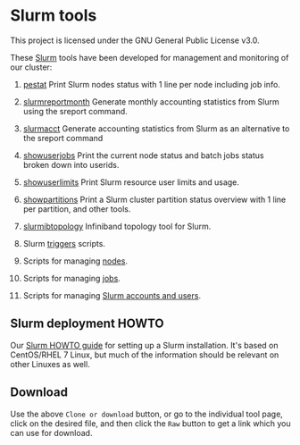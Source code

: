 # Slurm tools

This project is licensed under the GNU General Public License v3.0.

These [Slurm](https://slurm.schedmd.com/overview.html)
tools have been developed for management and monitoring of our cluster:

1. [pestat](pestat/) Print Slurm nodes status with 1 line per node including job info.

2. [slurmreportmonth](slurmreportmonth/) Generate monthly accounting statistics from Slurm using the sreport command.

3. [slurmacct](slurmacct/) Generate accounting statistics from Slurm as an alternative to the sreport command

4. [showuserjobs](showuserjobs/) Print the current node status and batch jobs status broken down into userids.

5. [showuserlimits](showuserlimits/) Print Slurm resource user limits and usage.

6. [showpartitions](partitions/) Print a Slurm cluster partition status overview with 1 line per partition, and other tools.

7. [slurmibtopology](slurmibtopology/) Infiniband topology tool for Slurm.

8. Slurm [triggers](triggers/) scripts.

9. Scripts for managing [nodes](nodes/).

10. Scripts for managing [jobs](jobs/).

11. Scripts for managing [Slurm accounts and users](slurmaccounts/).

Slurm deployment HOWTO
----------------------

Our [Slurm HOWTO guide](https://wiki.fysik.dtu.dk/niflheim/SLURM) for setting up a Slurm installation.
It's based on CentOS/RHEL 7 Linux, but much of the information should be relevant on other Linuxes as well.

Download
--------

Use the above ```Clone or download``` button,
or go to the individual tool page,
click on the desired file, and then click the ```Raw``` button
to get a link which you can use for download.
